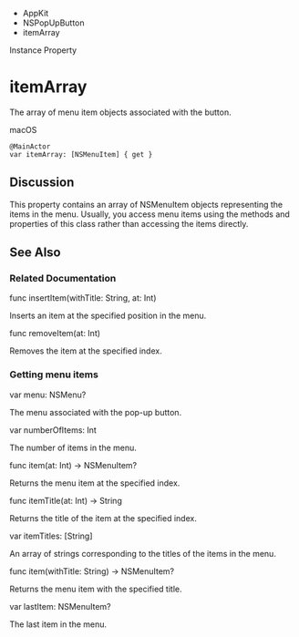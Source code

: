 

- AppKit
- NSPopUpButton
-  itemArray 

Instance Property

# itemArray

The array of menu item objects associated with the button.

macOS

``` source
@MainActor
var itemArray: [NSMenuItem] { get }
```

## Discussion

This property contains an array of NSMenuItem objects representing the items in the menu. Usually, you access menu items using the methods and properties of this class rather than accessing the items directly.

## See Also

### Related Documentation

func insertItem(withTitle: String, at: Int)

Inserts an item at the specified position in the menu.

func removeItem(at: Int)

Removes the item at the specified index.

### Getting menu items

var menu: NSMenu?

The menu associated with the pop-up button.

var numberOfItems: Int

The number of items in the menu.

func item(at: Int) -> NSMenuItem?

Returns the menu item at the specified index.

func itemTitle(at: Int) -> String

Returns the title of the item at the specified index.

var itemTitles: [String]

An array of strings corresponding to the titles of the items in the menu.

func item(withTitle: String) -> NSMenuItem?

Returns the menu item with the specified title.

var lastItem: NSMenuItem?

The last item in the menu.

